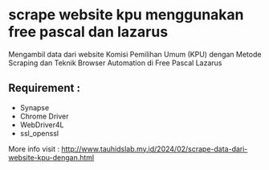 # scrape website kpu menggunakan free pascal dan lazarus
Mengambil data dari website Komisi Pemilihan Umum (KPU) dengan Metode Scraping dan Teknik Browser Automation di Free Pascal Lazarus

## Requirement :
- Synapse
- Chrome Driver
- WebDriver4L
- ssl_openssl

More info visit : http://www.tauhidslab.my.id/2024/02/scrape-data-dari-website-kpu-dengan.html
